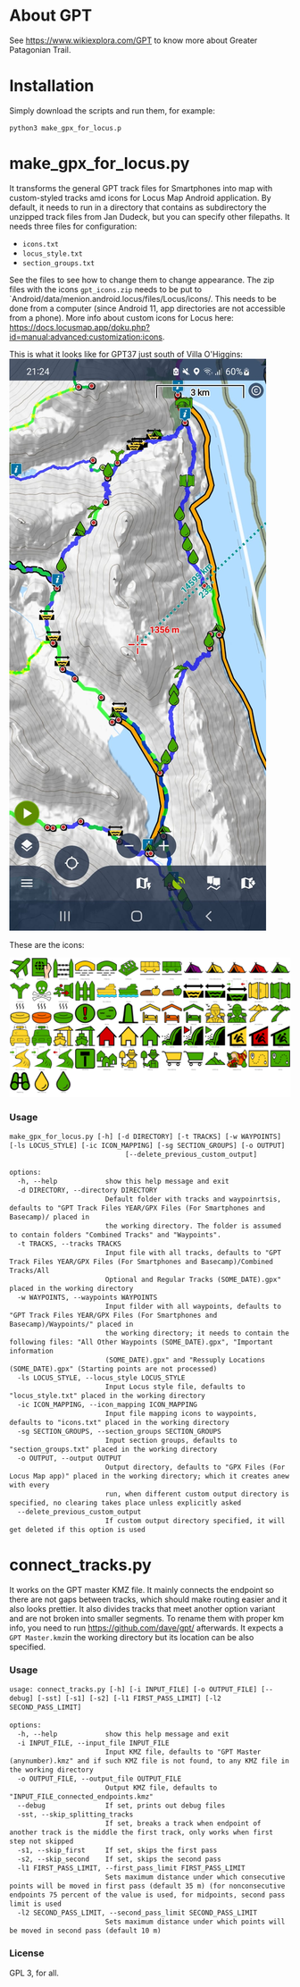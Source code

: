 # About GPT #
See https://www.wikiexplora.com/GPT to know more about Greater Patagonian Trail.
# Installation #
Simply download the scripts and run them, for example:
```
python3 make_gpx_for_locus.p
```

# make_gpx_for_locus.py #

It transforms the general GPT track files for Smartphones into map with custom-styled tracks amd icons for Locus Map Android application. By default, it needs to run in a directory that contains as subdirectory the unzipped track files from Jan Dudeck, but you can specify other filepaths. It needs three files for configuration:
* `icons.txt`
* `locus_style.txt`
* `section_groups.txt`
  
See the files to see how to change them to change appearance. The zip files with the icons `gpt_icons.zip` needs to be put  to `Android/data/menion.android.locus/files/Locus/icons/. This needs to be done from a computer (since Android 11, app directories are not accessible from a phone). More info about custom icons for Locus here: https://docs.locusmap.app/doku.php?id=manual:advanced:customization:icons.

This is what it looks like for GPT37 just south of Villa O'Higgins:
![Locus Map style](https://github.com/felagund/gpt_scripts/blob/master/Screenshots/gpt37.jpeg?raw=true)

These are the icons:

![Loucs Map icons](https://github.com/felagund/gpt_scripts/blob/master/Screenshots/alll_icons.png?raw=true)

### Usage ###
```
make_gpx_for_locus.py [-h] [-d DIRECTORY] [-t TRACKS] [-w WAYPOINTS] [-ls LOCUS_STYLE] [-ic ICON_MAPPING] [-sg SECTION_GROUPS] [-o OUTPUT]
                             [--delete_previous_custom_output]

options:
  -h, --help            show this help message and exit
  -d DIRECTORY, --directory DIRECTORY
                        Default folder with tracks and waypoinrtsis, defaults to "GPT Track Files YEAR/GPX Files (For Smartphones and Basecamp)/ placed in
                        the working directory. The folder is assumed to contain folders "Combined Tracks" and "Waypoints".
  -t TRACKS, --tracks TRACKS
                        Input file with all tracks, defaults to "GPT Track Files YEAR/GPX Files (For Smartphones and Basecamp)/Combined Tracks/All
                        Optional and Regular Tracks (SOME_DATE).gpx" placed in the working directory
  -w WAYPOINTS, --waypoints WAYPOINTS
                        Input filder with all waypoints, defaults to "GPT Track Files YEAR/GPX Files (For Smartphones and Basecamp)/Waypoints/" placed in
                        the working directory; it needs to contain the following files: "All Other Waypoints (SOME_DATE).gpx", "Important information
                        (SOME_DATE).gpx" and "Ressuply Locations (SOME_DATE).gpx" (Starting points are not processed)
  -ls LOCUS_STYLE, --locus_style LOCUS_STYLE
                        Input Locus style file, defaults to "locus_style.txt" placed in the working directory
  -ic ICON_MAPPING, --icon_mapping ICON_MAPPING
                        Input file mapping icons to waypoints, defaults to "icons.txt" placed in the working directory
  -sg SECTION_GROUPS, --section_groups SECTION_GROUPS
                        Input section groups, defaults to "section_groups.txt" placed in the working directory
  -o OUTPUT, --output OUTPUT
                        Output directory, defaults to "GPX Files (For Locus Map app)" placed in the working directory; which it creates anew with every
                        run, when different custom output directory is specified, no clearing takes place unless explicitly asked
  --delete_previous_custom_output
                        If custom output directory specified, it will get deleted if this option is used

```

# connect_tracks.py #

It works on the GPT master KMZ file. It mainly connects the endpoint so there are not gaps between tracks, which should make routing easier and it also looks prettier. It also divides tracks that meet another option variant and are not broken into smaller segments. To rename them with proper km info, you need to run https://github.com/dave/gpt/ afterwards. It expects a `GPT Master.kmz`in the working directory but its location can be also specified.

### Usage
```
usage: connect_tracks.py [-h] [-i INPUT_FILE] [-o OUTPUT_FILE] [--debug] [-sst] [-s1] [-s2] [-l1 FIRST_PASS_LIMIT] [-l2 SECOND_PASS_LIMIT]

options:
  -h, --help            show this help message and exit
  -i INPUT_FILE, --input_file INPUT_FILE
                        Input KMZ file, defaults to "GPT Master (anynumber).kmz" and if such KMZ file is not found, to any KMZ file in the working directory
  -o OUTPUT_FILE, --output_file OUTPUT_FILE
                        Output KMZ file, defaults to "INPUT_FILE_connected_endpoints.kmz"
  --debug               If set, prints out debug files
  -sst, --skip_splitting_tracks
                        If set, breaks a track when endpoint of another track is the middle the first track, only works when first step not skipped
  -s1, --skip_first     If set, skips the first pass
  -s2, --skip_second    If set, skips the second pass
  -l1 FIRST_PASS_LIMIT, --first_pass_limit FIRST_PASS_LIMIT
                        Sets maximum distance under which consecutive points will be moved in first pass (default 35 m) (for nonconsecutive endpoints 75 percent of the value is used, for midpoints, second pass limit is used
  -l2 SECOND_PASS_LIMIT, --second_pass_limit SECOND_PASS_LIMIT
                        Sets maximum distance under which points will be moved in second pass (default 10 m)
```

### License ###
GPL 3, for all.
